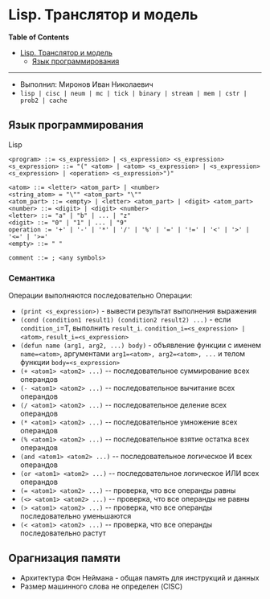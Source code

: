 # Lisp. Транслятор и модель

**Table of Contents**

- [Lisp. Транслятор и модель](#lisp-транслятор-и-модель)
    - [Язык программирования](#язык-программирования)

---

- Выполнил: Миронов Иван Николаевич
- `lisp | cisc | neum | mc | tick | binary | stream | mem | cstr | prob2 | cache`


## Язык программирования
Lisp


``` ebnf
<program> ::= <s_expression> | <s_expression> <s_expression>
<s_expression> ::= "(" <atom> | <atom> <s_expression> | <s_expression> <s_expression> | <operation> <s_expression>")"

<atom> ::= <letter> <atom_part> | <number>
<string_atom> = "\"" <atom_part> "\""
<atom_part> ::= <empty> | <letter> <atom_part> | <digit> <atom_part>
<number> ::= <digit> | <digit> <number>
<letter> ::= "a" | "b" | ... | "z"
<digit> ::= "0" | "1" | ... | "9"
operation := '+' | '-' | '*' | '/' | '%' | '=' | '!=' | '<' | '>' | '<=' | '>='
<empty> ::= " "

comment ::= ; <any symbols>
```
### Семантика
Операции выполняются последовательно
Операции:
- `(print <s_expression>)` - вывести результат выполнения выражения
- `(cond (condition1 result1) (condition2 result2) ...)` - если `condition_i`=T, выполнить `result_i`. `condition_i=<s_expression> | <atom>`, `result_i=<s_expression>`
- `(defun name (arg1, arg2, ...) body)` - объявление функции с именем `name=<atom>`, аргументами `arg1=<atom>, arg2=<atom>, ...` и телом функции `body=<s_expression>`
- `(+ <atom1> <atom2> ...)`             -- последовательное суммирование всех операндов
- `(- <atom1> <atom2> ...)`             -- последовательное вычитание всех операндов
- `(/ <atom1> <atom2> ...)`             -- последовательное деление всех операндов
- `(* <atom1> <atom2> ...)`             -- последовательное умножение всех операндов
- `(% <atom1> <atom2> ...)`             -- последовательное взятие остатка всех операндов
- `(and <atom1> <atom2> ...)`           -- последовательное логическое И всех операндов
- `(or <atom1> <atom2> ...)`            -- последовательное логическое ИЛИ всех операндов
- `(= <atom1> <atom2> ...)`             -- проверка, что все операнды равны
- `(<> <atom1> <atom2> ...)`            -- проверка, что все операнды не равны
- `(> <atom1> <atom2> ...)`             -- проверка, что все операнды последовательно уменьшаются
- `(< <atom1> <atom2> ...)`             -- проверка, что все операнды последовательно растут


## Орагнизация памяти
- Архитектура Фон Неймана - общая память для инструкций и данных
- Размер машинного слова не определен (CISC)

